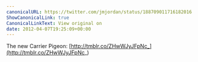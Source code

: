 ```yaml
---
canonicalURL: https://twitter.com/jmjordan/status/188709011716182016
ShowCanonicalLink: true
CanonicalLinkText: View original on
date: 2012-04-07T19:25:09+00:00
---
```

The new Carrier Pigeon: [http://tmblr.co/ZHwWJyJFpNc_](http://tmblr.co/ZHwWJyJFpNc_)
